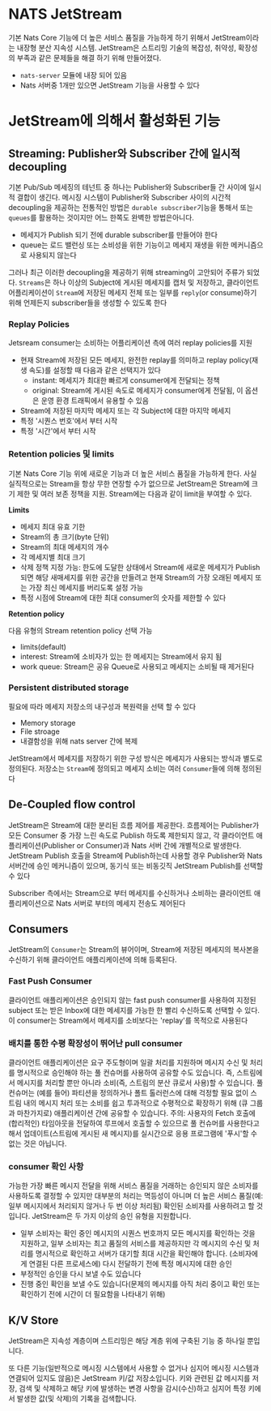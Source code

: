 # NATS JetStream

기본 Nats Core 기능에 더 높은 서비스 품질을 가능하게 하기 위해서 JetStream이라는 내장형 분산
지속성 시스템. JetStream은 스트리밍 기술의 복잡성, 취약성, 확장성의 부족과 같은 문제들을 해결
하기 위해 만들어졌다. 

- `nats-server` 모듈에 내장 되어 있음
- Nats 서버중 1개만 있으면 JetStream 기능을 사용할 수 있다

# JetStream에 의해서 활성화된 기능

## Streaming: Publisher와 Subscriber 간에 일시적 decoupling

기본 Pub/Sub 메세징의 테넌트 중 하나는 Publisher와 Subscriber들 간 사이에 일시적 결합이 생긴다. 메시징 시스템이 Publisher와 Subscriber 사이의 시간적 decoupling을 제공하는 전통적인 방법은 
`durable subscriber`기능을 통해서 또는 `queues`를 활용하는 것이지만 어느 한쪽도 완벽한 방법은아니다.

- 메세지가 Publish 되기 전에 durable subscriber를 만들어야 한다
- queue는 로드 밸런싱 또는 소비성을 위한 기능이고 메세지 재생을 위한 메커니즘으로 사용되지 않는다

그러나 최근 이러한 decoupling을 제공하기 위해 streaming이 고안되어 주류가 되었다. `Streams`은 하나 이상의 Subject에 게시된 메세지를 캡처 및 저장하고, 클라이언트 어플리케이션이 `Stream`에 저장된 메세지 전체 또는 일부를 `reply`(or consume)하기 위해 언제든지 subscriber들을 생성할 수 있도록 한다

### Replay Policies

Jetsream consumer는 소비하는 어플리케이션 측에 여러 replay policies를 지원

- 현재 Stream에 저장된 모든 메세지, 완전한 replay를 의미하고 replay policy(재생 속도)를 설정할 때 다음과 같은 선택지가 있다
  - instant: 메세지가 최대한 빠르게 consumer에게 전달되는 정책
  - original: Stream에 게시된 속도로 메세지가 consumer에게 전달됨, 이 옵션은 운영 환경 트래픽에서 유용할 수 있음
- Stream에 저장된 마지막 메세지 또는 각 Subject에 대한 마지막 메세지
- 특정 '시퀀스 번호'에서 부터 시작
- 특정 '시간'에서 부터 시작

### Retention policies 및 limits

기본 Nats Core 기능 위에 새로운 기능과 더 높은 서비스 품질을 가능하게 한다. 사실 실직적으로는 Stream을 항상 무한 연장할 수가 없으므로 JetStream은 Stream에 크기 제한 및 여러 보존 정책을 지원. Stream에는 다음과 같이 limit을 부여할 수 있다.

**Limits**

- 메세지 최대 유효 기한
- Stream의 총 크기(byte 단위)
- Stream의 최대 메세지의 개수
- 각 메세지별 최대 크기
- 삭제 정책 지정 가능: 한도에 도달한 상태에서 Stream에 새로운 메세지가 Publish 되면 해당 새매세지를 위한 공간을 만들려고 현재 Stream의 가장 오래된 메세지 또는 가장 최신 메세지를 버리도록 설정 가능
- 특정 시점에 Stream에 대한 최대 consumer의 숫자를 제한할 수 있다

**Retention policy**

다음 유형의 Stream retention policy 선택 가능

- limits(default)
- interest: Stream에 소비자가 있는 한 메세지는 Stream에서 유지 됨
- work queue: Stream은 공유 Queue로 사용되고 메세지는 소비될 때 제거된다

### Persistent distributed storage

필요에 따라 메세지 저장소의 내구성과 복원력을 선택 할 수 있다

- Memory storage
- File stroage
- 내결함성을 위해 nats server 간에 복제

JetStream에서 메세지를 저장하기 위한 구성 방식은 메세지가 사용되는 방식과 별도로 정의된다.
저장소는 `Stream`에 정의되고 메세지 소비는 여러 `Consumer`들에 의해 정의된다

## De-Coupled flow control

JetStream은 Stream에 대한 분리된 흐름 제어를 제공한다. 흐름제어는 Publisher가 모든 Consumer 중 가장 느린 속도로 Publish 하도록 제한되지 않고, 각 클라이언트 애플리케이션(Publisher or Consumer)과 Nats 서버 간에 개별적으로 발생한다.
JetStream Publish 호출을 Stream에 Publish하는데 사용할 경우 Publisher와 Nats 서버간에 승인 메커니즘이 있으며, 동기식 또는 비동깃직 JetStream Publish를 선택할 수 있다

Subscriber 측에서는 Stream으로 부터 메세지를 수신하거나 소비하는 클라이언트 애플리케이션으로 Nats 서버로 부터의 메세지 전송도 제어된다


## Consumers

JetStream의 `Consumer`는 Stream의 뷰어이며, Stream에 저장된 메세지의 복사본을 수신하기 위해 클라이언트 애플리케이션에 의해 등록된다.

### Fast Push Consumer

클라이언트 애플리케이션은 승인되지 않는 fast push consumer를 사용하여 지정된 subject 또는 받은 Inbox에 대한 메세지를 가능한 한 빨리 수신하도록 선택할 수 있다. 이 consumer는 Stream에서 메세지를 소비보다는 'replay'를 목적으로 사용된다

### 배치를 통한 수평 확장성이 뛰어난 pull consumer

클라이언트 애플리케이션은 요구 주도형이며 일괄 처리를 지원하며 메시지 수신 및 처리를 명시적으로 승인해야 하는 풀 컨슈머를 사용하여 공유할 수도 있습니다. 즉, 스트림에서 메시지를 처리할 뿐만 아니라 소비(즉, 스트림의 분산 큐로서 사용)할 수 있습니다.
풀 컨슈머는 (예를 들어) 파티션을 정의하거나 폴트 톨러런스에 대해 걱정할 필요 없이 스트림 내의 메시지 처리 또는 소비를 쉽고 투과적으로 수평적으로 확장하기 위해 (큐 그룹과 마찬가지로) 애플리케이션 간에 공유할 수 있습니다.
주의: 사용자의 Fetch 호출에 (합리적인) 타임아웃을 전달하여 루프에서 호출할 수 있으므로 풀 컨슈머를 사용한다고 해서 업데이트(스트림에 게시된 새 메시지)를 실시간으로 응용 프로그램에 '푸시'할 수 없는 것은 아닙니다.

### consumer 확인 사항

가능한 가장 빠른 메시지 전달을 위해 서비스 품질을 거래하는 승인되지 않은 소비자를 사용하도록 결정할 수 있지만 대부분의 처리는 멱등성이 아니며 더 높은 서비스 품질(예: 일부 메시지에서 처리되지 않거나 두 번 이상 처리됨) 확인된 소비자를 사용하려고 할 것입니다. JetStream은 두 가지 이상의 승인 유형을 지원합니다.

- 일부 소비자는 확인 중인 메시지의 시퀀스 번호까지 모든 메시지를 확인하는 것을 지원하고, 일부 소비자는 최고 품질의 서비스를 제공하지만 각 메시지의 수신 및 처리를 명시적으로 확인하고 서버가 대기할 최대 시간을 확인해야 합니다. (소비자에게 연결된 다른 프로세스에) 다시 전달하기 전에 특정 메시지에 대한 승인
- 부정적인 승인을 다시 보낼 수도 있습니다
- 진행 중인 확인을 보낼 수도 있습니다(문제의 메시지를 아직 처리 중이고 확인 또는 확인하기 전에 시간이 더 필요함을 나타내기 위해)

## K/V Store
JetStream은 지속성 계층이며 스트리밍은 해당 계층 위에 구축된 기능 중 하나일 뿐입니다.

또 다른 기능(일반적으로 메시징 시스템에서 사용할 수 없거나 심지어 메시징 시스템과 연결되어 있지도 않음)은 JetStream 키/값 저장소입니다. 키와 관련된 값 메시지를 저장, 검색 및 삭제하고 해당 키에 발생하는 변경 사항을 감시(수신)하고 심지어 특정 키에서 발생한 값(및 삭제)의 기록을 검색합니다.